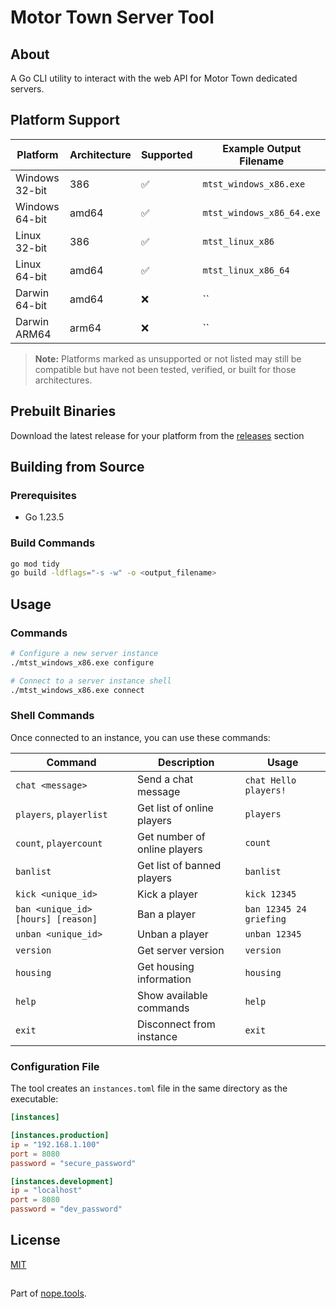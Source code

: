 # Motor Town Server Tool

## About

A Go CLI utility to interact with the web API for Motor Town dedicated servers.

## Platform Support

| Platform | Architecture | Supported | Example Output Filename |
|----------|--------------|-----------|------------------------|
| Windows 32-bit | 386 | ✅ | `mtst_windows_x86.exe` |
| Windows 64-bit | amd64 | ✅ | `mtst_windows_x86_64.exe` |
| Linux 32-bit | 386 | ✅ | `mtst_linux_x86` |
| Linux 64-bit | amd64 | ✅ | `mtst_linux_x86_64` |
| Darwin 64-bit | amd64 | ❌ | `` |
| Darwin ARM64 | arm64 | ❌ | `` |

> **Note:** Platforms marked as unsupported or not listed may still be compatible but have not been tested, verified, or built for those architectures.

## Prebuilt Binaries

Download the latest release for your platform from the [releases](../../releases) section

## Building from Source

### Prerequisites

- Go 1.23.5

### Build Commands

```bash
go mod tidy
go build -ldflags="-s -w" -o <output_filename>
```

## Usage

### Commands

```bash
# Configure a new server instance
./mtst_windows_x86.exe configure

# Connect to a server instance shell
./mtst_windows_x86.exe connect
```

### Shell Commands

Once connected to an instance, you can use these commands:

| Command | Description | Usage |
|---------|-------------|-------|
| `chat <message>` | Send a chat message | `chat Hello players!` |
| `players`, `playerlist` | Get list of online players | `players` |
| `count`, `playercount` | Get number of online players | `count` |
| `banlist` | Get list of banned players | `banlist` |
| `kick <unique_id>` | Kick a player | `kick 12345` |
| `ban <unique_id> [hours] [reason]` | Ban a player | `ban 12345 24 griefing` |
| `unban <unique_id>` | Unban a player | `unban 12345` |
| `version` | Get server version | `version` |
| `housing` | Get housing information | `housing` |
| `help` | Show available commands | `help` |
| `exit` | Disconnect from instance | `exit` |

### Configuration File

The tool creates an `instances.toml` file in the same directory as the executable:

```toml
[instances]

[instances.production]
ip = "192.168.1.100"
port = 8080
password = "secure_password"

[instances.development]
ip = "localhost"
port = 8080
password = "dev_password"
```

## License

[MIT](https://raw.githubusercontent.com/nopityNop/motor-town-server-tool/master/LICENSE)

##

Part of [nope.tools](https://nope.tools).